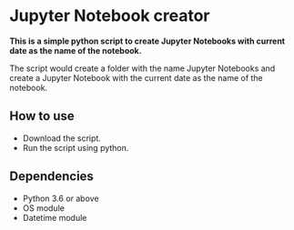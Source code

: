 # Jupyter Notebook creator

**This is a simple python script to create Jupyter Notebooks with current date as the name of the notebook.**

The script would create a folder with the name Jupyter Notebooks and create a Jupyter Notebook with the current date as the name of the notebook.

## How to use

- Download the script.
- Run the script using python.

## Dependencies

- Python 3.6 or above
- OS module
- Datetime module
